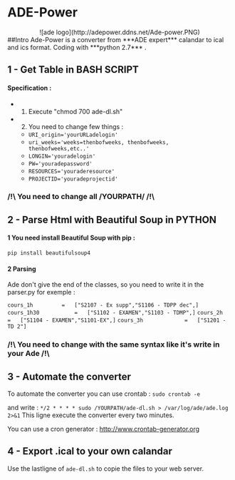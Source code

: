 # ADE-Power

<center> 
	![ade logo](http://adepower.ddns.net/Ade-power.PNG)
</center> 
##Intro
Ade-Power is a converter from ***ADE expert*** calandar to ical and ics format. Coding with ***python 2.7*** .

## 1 - Get Table in BASH SCRIPT

#### Specification :
*	1. Execute "chmod 700 ade-dl.sh"
*	2. You need to change few things :
	* ```URI_origin='yourURLadelogin'```	
	* ```uri_weeks='weeks=thenbofweeks, thenbofweeks, thenbofweeks,etc..'```
	* ```LONGIN='youradelogin'```
	* ```PW='youradepassword'```
	* ```RESOURCES='youraderesource'```
	* ```PROJECTID='youradeprojectid'```
	
###  /!\ You need to change all /YOURPATH/  /!\

## 2 - Parse Html with Beautiful Soup in PYTHON
#### 1 You need install Beautiful Soup with pip :
 ```pip install beautifulsoup4```
#### 2 Parsing

Ade don't give the end of the classes, so you need to write it in the parser.py for exemple :

```cours_1h			=	["S2107 - Ex supp","S1106 - TDPP dec",]```
```cours_1h30			=	["S1102 - EXAMEN","S1103 - TDMP",]```
```cours_2h 			=	["S1104 - EXAMEN","S1101-EX",]```
```cours_3h 			=	["S1201 - TD 2"]```
###  /!\ You need to change with the same syntax like  it's write in your Ade  /!\

## 3 - Automate the converter

To automate the converter you can use crontab :
```sudo crontab -e```

and write :
```*/2 * * * * sudo /YOURPATH/ade-dl.sh > /var/log/ade/ade.log 2>&1```
This ligne execute the converter every two minutes.

You can use a cron generator : <http://www.crontab-generator.org>

## 4 - Export .ical to your own calandar

Use the lastligne of ```ade-dl.sh``` to copie the files to your web server.
